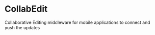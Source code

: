 # CollabEdit
Collaborative Editing middleware for mobile applications to connect and push the updates
